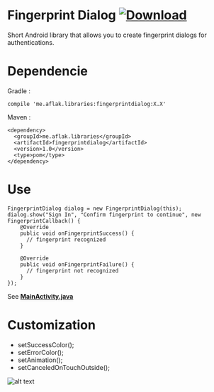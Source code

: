 # Fingerprint Dialog [ ![Download](https://api.bintray.com/packages/omaflak/maven/fingerprintdialog/images/download.svg) ](https://bintray.com/omaflak/maven/fingerprintdialog/_latestVersion)

Short Android library that allows you to create fingerprint dialogs for authentications.

# Dependencie

Gradle :

    compile 'me.aflak.libraries:fingerprintdialog:X.X'

Maven :

    <dependency>
      <groupId>me.aflak.libraries</groupId>
      <artifactId>fingerprintdialog</artifactId>
      <version>1.0</version>
      <type>pom</type>
    </dependency>

# Use

    FingerprintDialog dialog = new FingerprintDialog(this);
    dialog.show("Sign In", "Confirm fingerprint to continue", new FingerprintCallback() {
        @Override
        public void onFingerprintSuccess() {
          // fingerprint recognized
        }

        @Override
        public void onFingerprintFailure() {
          // fingerprint not recognized
        }
    });
    
See **[MainActivity.java](https://github.com/omaflak/FingerprintDialog/blob/master/app/src/main/java/me/aflak/fingerprintdialoglibrary/MainActivity.java)**

# Customization

- setSuccessColor();
- setErrorColor();
- setAnimation();
- setCanceledOnTouchOutside();

![alt text](https://oc.aflak.me/index.php/s/Y1MQO19nLolUNp0/download)
